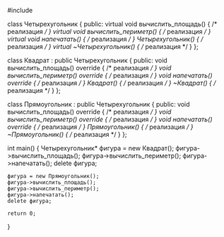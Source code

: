 #include <iostream>

class Четырехугольник {
public:
    virtual void вычислить_площадь() { /* реализация */ }
    virtual void вычислить_периметр() { /* реализация */ }
    virtual void напечатать() { /* реализация */ }
    Четырехугольник() { /* реализация */ }
    virtual ~Четырехугольник() { /* реализация */ }
};

class Квадрат : public Четырехугольник {
public:
    void вычислить_площадь() override { /* реализация */ }
    void вычислить_периметр() override { /* реализация */ }
    void напечатать() override { /* реализация */ }
    Квадрат() { /* реализация */ }
    ~Квадрат() { /* реализация */ }
};

class Прямоугольник : public Четырехугольник {
public:
    void вычислить_площадь() override { /* реализация */ }
    void вычислить_периметр() override { /* реализация */ }
    void напечатать() override { /* реализация */ }
    Прямоугольник() { /* реализация */ }
    ~Прямоугольник() { /* реализация */ }
};

int main() {
    Четырехугольник* фигура = new Квадрат();
    фигура->вычислить_площадь();
    фигура->вычислить_периметр();
    фигура->напечатать();
    delete фигура;

    фигура = new Прямоугольник();
    фигура->вычислить_площадь();
    фигура->вычислить_периметр();
    фигура->напечатать();
    delete фигура;

    return 0;
}
